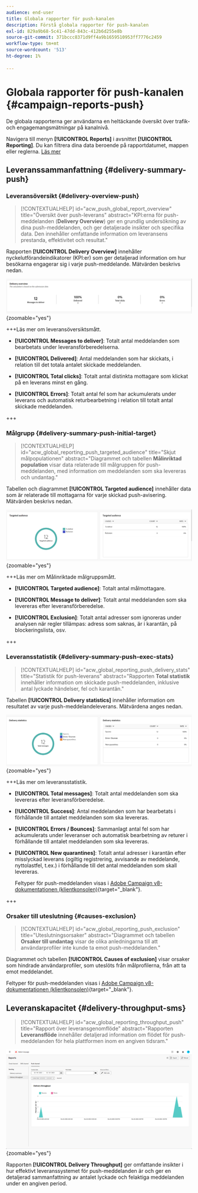 ```yaml
---
audience: end-user
title: Globala rapporter för push-kanalen
description: Förstå globala rapporter för push-kanalen
exl-id: 829a9b68-5c41-47dd-843c-412b6d255e8b
source-git-commit: 371bccc8371d9ff4a9b1659510953ff7776c2459
workflow-type: tm+mt
source-wordcount: '513'
ht-degree: 1%

---
```


# Globala rapporter för push-kanalen {#campaign-reports-push}

De globala rapporterna ger användarna en heltäckande översikt över trafik- och engagemangsmätningar på kanalnivå.

Navigera till menyn **[!UICONTROL Reports]** i avsnittet **[!UICONTROL Reporting]**. Du kan filtrera dina data beroende på rapportdatumet, mappen eller reglerna. [Läs mer](global-reports.md)

## Leveranssammanfattning {#delivery-summary-push}

### Leveransöversikt {#delivery-overview-push}

>[!CONTEXTUALHELP]
>id="acw_push_global_report_overview"
>title="Översikt över push-leverans"
>abstract="KPI:erna för push-meddelanden (**Delivery Overview**) ger en grundlig undersökning av dina push-meddelanden, och ger detaljerade insikter och specifika data. Den innehåller omfattande information om leveransens prestanda, effektivitet och resultat."

Rapporten **[!UICONTROL Delivery Overview]** innehåller nyckelutförandeindikatorer (KPI:er) som ger detaljerad information om hur besökarna engagerar sig i varje push-meddelande. Mätvärden beskrivs nedan.

![](assets/global_report_push_delivery_overview.png){zoomable="yes"}

+++Läs mer om leveransöversiktsmått.

* **[!UICONTROL Messages to deliver]**: Totalt antal meddelanden som bearbetats under leveransförberedelserna.

* **[!UICONTROL Delivered]**: Antal meddelanden som har skickats, i relation till det totala antalet skickade meddelanden.

* **[!UICONTROL Total clicks]**: Totalt antal distinkta mottagare som klickat på en leverans minst en gång.

* **[!UICONTROL Errors]**: Totalt antal fel som har ackumulerats under leverans och automatisk returbearbetning i relation till totalt antal skickade meddelanden.

+++

### Målgrupp {#delivery-summary-push-initial-target}

>[!CONTEXTUALHELP]
>id="acw_global_reporting_push_targeted_audience"
>title="Skjut målpopulationen"
>abstract="Diagrammet och tabellen **Målinriktad population** visar data relaterade till målgruppen för push-meddelanden, med information om meddelanden som ska levereras och undantag."

Tabellen och diagrammet **[!UICONTROL Targeted audience]** innehåller data som är relaterade till mottagarna för varje skickad push-avisering. Mätvärden beskrivs nedan.

![](assets/global_report_push_targeted_audience.png){zoomable="yes"}

+++Läs mer om Målinriktade målgruppsmått.

* **[!UICONTROL Targeted audience]**: Totalt antal målmottagare.

* **[!UICONTROL Message to deliver]**: Totalt antal meddelanden som ska levereras efter leveransförberedelse.

* **[!UICONTROL Exclusion]**: Totalt antal adresser som ignoreras under analysen när regler tillämpas: adress som saknas, är i karantän, på blockeringslista, osv.

+++

### Leveransstatistik {#delivery-summary-push-exec-stats}

>[!CONTEXTUALHELP]
>id="acw_global_reporting_push_delivery_stats"
>title="Statistik för push-leverans"
>abstract="Rapporten **Total statistik** innehåller information om skickade push-meddelanden, inklusive antal lyckade händelser, fel och karantän."

Tabellen **[!UICONTROL Delivery statistics]** innehåller information om resultatet av varje push-meddelandeleverans. Mätvärdena anges nedan.

![](assets/global_report_push_delivery_statistics.png){zoomable="yes"}

+++Läs mer om leveransstatistik.

* **[!UICONTROL Total messages]**: Totalt antal meddelanden som ska levereras efter leveransförberedelse.

* **[!UICONTROL Success]**: Antal meddelanden som har bearbetats i förhållande till antalet meddelanden som ska levereras.

* **[!UICONTROL Errors / Bounces]**: Sammanlagt antal fel som har ackumulerats under leveranser och automatisk bearbetning av returer i förhållande till antalet meddelanden som ska levereras.

* **[!UICONTROL New quarantines]**: Totalt antal adresser i karantän efter misslyckad leverans (ogiltig registrering, avvisande av meddelande, nyttolastfel, t.ex.) i förhållande till det antal meddelanden som skall levereras.

  Feltyper för push-meddelanden visas i [Adobe Campaign v8-dokumentationen (klientkonsolen)](https://experienceleague.adobe.com/docs/campaign/campaign-v8/send/failures/delivery-failures.html#push-error-types){target="_blank"}.

+++

### Orsaker till uteslutning {#causes-exclusion}

>[!CONTEXTUALHELP]
>id="acw_global_reporting_push_exclusion"
>title="Uteslutningsorsaker"
>abstract="Diagrammet och tabellen **Orsaker till undantag** visar de olika anledningarna till att användarprofiler inte kunde ta emot push-meddelanden."

Diagrammet och tabellen **[!UICONTROL Causes of exclusion]** visar orsaker som hindrade användarprofiler, som uteslöts från målprofilerna, från att ta emot meddelandet.

Feltyper för push-meddelanden visas i [Adobe Campaign v8-dokumentationen (klientkonsolen)](https://experienceleague.adobe.com/docs/campaign/campaign-v8/send/failures/delivery-failures.html#push-error-types){target="_blank"}.

## Leveranskapacitet {#delivery-throughput-sms}

>[!CONTEXTUALHELP]
>id="acw_global_reporting_throughput_push"
>title="Rapport över leveransgenomflöde"
>abstract="Rapporten **Leveransflöde** innehåller detaljerad information om flödet för push-meddelanden för hela plattformen inom en angiven tidsram."

![](assets/global_report_push_delivery_throughput.png){zoomable="yes"}

Rapporten **[!UICONTROL Delivery Throughput]** ger omfattande insikter i hur effektivt leveranssystemet för push-meddelanden är och ger en detaljerad sammanfattning av antalet lyckade och felaktiga meddelanden under en angiven period.
